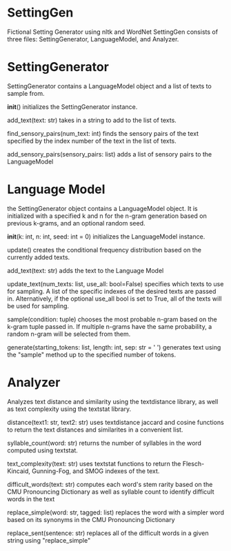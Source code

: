 # SettingGen
Fictional Setting Generator using nltk and WordNet
SettingGen consists of three files: SettingGenerator, LanguageModel, and Analyzer. 

# SettingGenerator

SettingGenerator contains a LanguageModel object and a list of texts to sample from.

__init__()
initializes the SettingGenerator instance.

add_text(text: str)
takes in a string to add to the list of texts.

find_sensory_pairs(num_text: int)
finds the sensory pairs of the text specified by the index number of the text in the list of texts.

add_sensory_pairs(sensory_pairs: list)
adds a list of sensory pairs to the LanguageModel

# Language Model
the SettingGenerator object contains a LanguageModel object.
It is initialized with a specified k and n for the n-gram generation based on previous k-grams, and an optional random seed.

__init__(k: int, n: int, seed: int = 0)
initializes the LanguageModel instance.

update()
creates the conditional frequency distribution based on the currently added texts.

add_text(text: str)
adds the text to the Language Model

update_text(num_texts: list, use_all: bool=False)
specifies which texts to use for sampling. A list of the specific indexes of the desired texts are passed in. Alternatively, if the optional use_all bool is set to True, all of the texts will be used for sampling.

sample(condition: tuple)
chooses the most probable n-gram based on the k-gram tuple passed in. If multiple n-grams have the same probability, a random n-gram will be selected from them.

generate(starting_tokens: list, length: int, sep: str = ' ')
generates text using the "sample" method up to the specified number of tokens.

# Analyzer
Analyzes text distance and similarity using the textdistance library, as well as text complexity using the textstat library.

distance(text1: str, text2: str)
uses textdistance jaccard and cosine functions to return the text distances and similarites in a convenient list.

syllable_count(word: str)
returns the number of syllables in the word computed using textstat.

text_complexity(text: str)
uses textstat functions to return the Flesch-Kincaid, Gunning-Fog, and SMOG indexes of the text.

difficult_words(text: str) 
computes each word's stem rarity based on the CMU Pronouncing Dictionary as well as syllable count to identify difficult words in the text

replace_simple(word: str, tagged: list)
replaces the word with a simpler word based on its synonyms in the CMU Pronouncing Dictionary

replace_sent(sentence: str)
replaces all of the difficult words in a given string using "replace_simple"
